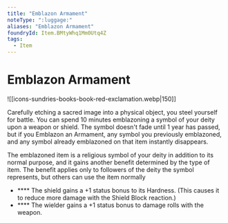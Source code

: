 ```yaml
---
title: "Emblazon Armament"
noteType: ":luggage:"
aliases: "Emblazon Armament"
foundryId: Item.BMtyWhq1Mm0Utq4Z
tags:
  - Item
---
```


# Emblazon Armament
![[icons-sundries-books-book-red-exclamation.webp|150]]

Carefully etching a sacred image into a physical object, you steel yourself for battle. You can spend 10 minutes emblazoning a symbol of your deity upon a weapon or shield. The symbol doesn't fade until 1 year has passed, but if you Emblazon an Armament, any symbol you previously emblazoned, and any symbol already emblazoned on that item instantly disappears.

The emblazoned item is a religious symbol of your deity in addition to its normal purpose, and it gains another benefit determined by the type of item. The benefit applies only to followers of the deity the symbol represents, but others can use the item normally

*   **** The shield gains a +1 status bonus to its Hardness. (This causes it to reduce more damage with the Shield Block reaction.)
*   **** The wielder gains a +1 status bonus to damage rolls with the weapon.
